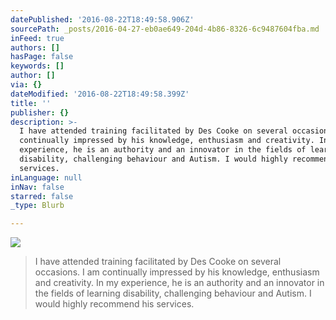 ```yaml
---
datePublished: '2016-08-22T18:49:58.906Z'
sourcePath: _posts/2016-04-27-eb0ae649-204d-4b86-8326-6c9487604fba.md
inFeed: true
authors: []
hasPage: false
keywords: []
author: []
via: {}
dateModified: '2016-08-22T18:49:58.399Z'
title: ''
publisher: {}
description: >-
  I have attended training facilitated by Des Cooke on several occasions. I am
  continually impressed by his knowledge, enthusiasm and creativity. In my
  experience, he is an authority and an innovator in the fields of learning
  disability, challenging behaviour and Autism. I would highly recommend his
  services.
inLanguage: null
inNav: false
starred: false
_type: Blurb

---
```

![](https://the-grid-user-content.s3-us-west-2.amazonaws.com/e9e2f9d9-6323-4c8b-aa91-6bf0f2f5240e.jpg)

> I have attended training facilitated by Des Cooke on several occasions. I am continually impressed by his knowledge, enthusiasm and creativity. In my experience, he is an authority and an innovator in the fields of learning disability, challenging behaviour and Autism. I would highly recommend his services.